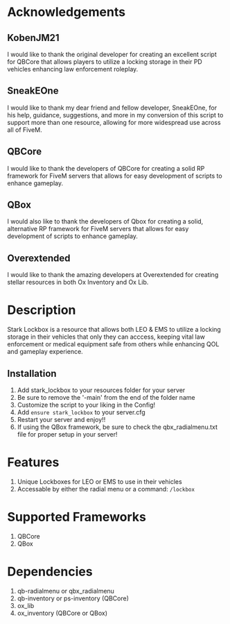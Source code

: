 # Acknowledgements

## KobenJM21
I would like to thank the original developer for creating an excellent script for QBCore that allows players to utilize a locking storage in their PD vehicles enhancing law enforcement roleplay.

## SneakEOne
I would like to thank my dear friend and fellow developer, SneakEOne, for his help, guidance, suggestions, and more in my conversion of this script to support more than one resource, allowing for more widespread use across all of FiveM.

## QBCore
I would like to thank the developers of QBCore for creating a solid RP framework for FiveM servers that allows for easy development of scripts to enhance gameplay.

## QBox
I would also like to thank the developers of Qbox for creating a solid, alternative RP framework for FiveM servers that allows for easy development of scripts to enhance gameplay.

## Overextended
I would like to thank the amazing developers at Overextended for creating stellar resources in both Ox Inventory and Ox Lib.

# Description
Stark Lockbox is a resource that allows both LEO & EMS to utilize a locking storage in their vehicles that only they can acccess, keeping vital law enforcement or medical equipment safe from others while enhancing QOL and gameplay experience.

## Installation
1. Add stark_lockbox to your resources folder for your server
2. Be sure to remove the '-main' from the end of the folder name
3. Customize the script to your liking in the Config!
4. Add ```ensure stark_lockbox``` to your server.cfg
5. Restart your server and enjoy!!
6. If using the QBox framework, be sure to check the qbx_radialmenu.txt file for proper setup in your server!

# Features
1. Unique Lockboxes for LEO or EMS to use in their vehicles
2. Accessable by either the radial menu or a command: ```/lockbox```

# Supported Frameworks
1. QBCore
2. QBox

# Dependencies
1. qb-radialmenu or qbx_radialmenu
3. qb-inventory or ps-inventory (QBCore)
4. ox_lib
5. ox_inventory (QBCore or QBox)